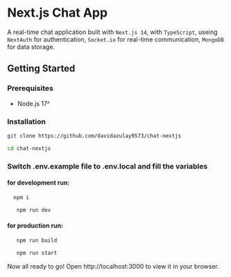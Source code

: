 # Next.js Chat App

A real-time chat application built with
`Next.js 14`, with `TypeScript`, 
useing `NextAuth` for authentication, 
`Socket.io` for real-time communication, 
`MongoDB` for data storage.

## Getting Started

### Prerequisites

- Node.js 17^

### Installation


```bash
git clone https://github.com/davidazulay9573/chat-nextjs
``````

```bash
cd chat-nextjs
```
### Switch .env.example file to .env.local and fill the variables

#### for development run:

 ```bash
   npm i
```
```bash
   npm run dev
```

#### for production run:

```bash
   npm run build
```
```bash
   npm run start
```

Now all ready to go!
Open http://localhost:3000 to view it in your browser.

